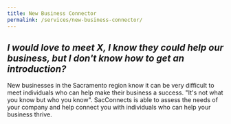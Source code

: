 ```yaml
---
title: New Business Connector
permalink: /services/new-business-connector/
---
```

## *I would love to meet X, I know they could help our business, but I don't know how to get an introduction?*

New businesses in the Sacramento region know it can be very difficult to meet individuals who can help make their business a success. "It's not what you know but who you know". SacConnects is able to assess the needs of your company and help connect you with individuals who can help your business thrive.